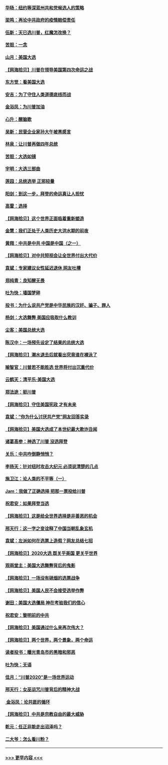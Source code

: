 #### [华旸：纽约等深蓝州共和党候选人的策略](../pages/nsc993/n12554309.md?t=11170751) 
#### [梁鸣：再论中共政府的疫情赔偿责任](../pages/nsc993/n12553012.md?t=11170751) 
#### [伍新：天已选川普，红魔怎改换？](../pages/nsc993/n12552970.md?t=11170751) 
#### [苦胆：一念](../pages/nsc993/n12552957.md?t=11170751) 
#### [山月：美国大选](../pages/nsc993/n12552446.md?t=11170751) 
#### [【网海拾贝】川普在领导美国第四次命运之战](../pages/nsc993/n12551973.md?t=11170751) 
#### [东方觉：看美国大选](../pages/nsc993/n12551647.md?t=11170751) 
#### [安吉：为了守住人类道德底线而战](../pages/nsc993/n12551111.md?t=11170751) 
#### [金浴凤：为川普加油](../pages/nsc993/n12551085.md?t=11170751) 
#### [心升：醒脑歌](../pages/nsc993/n12550984.md?t=11170751) 
#### [吴新：民营企业家孙大午被黑感言](../pages/nsc993/n12550656.md?t=11170751) 
#### [林泉：让川普再做四年总统](../pages/nsc993/n12550640.md?t=11170751) 
#### [苦胆：大选如镜](../pages/nsc993/n12550630.md?t=11170751) 
#### [宇明：大选三部曲](../pages/nsc993/n12550603.md?t=11170751) 
#### [莲园：总统选举 正邪较量](../pages/nsc993/n12550594.md?t=11170751) 
#### [阳剑：到这一步，拜登的命运真让人担忧](../pages/nsc993/n12549093.md?t=11170751) 
#### [高雷：选择](../pages/nsc993/n12549087.md?t=11170751) 
#### [【网海拾贝】这个世界正面临着重新塑造](../pages/nsc993/n12548326.md?t=11170751) 
#### [金慧：我们正处于人类历史大洪水期的前夜](../pages/nsc993/n12547914.md?t=11170751) 
#### [黄翔：中共是中共 中国是中国（之一）](../pages/nsc993/n12547576.md?t=11170751) 
#### [【网海拾贝】对中共短视会让全世界付出大代价](../pages/nsc993/n12546043.md?t=11170751) 
#### [袁斌：专家建议女性延迟退休 网友吐槽](../pages/nsc993/n12545424.md?t=11170751) 
#### [郑纯青：良知醒无畏](../pages/nsc993/n12545394.md?t=11170751) 
#### [吐为快：墙国梦碎](../pages/nsc993/n12545309.md?t=11170751) 
#### [投书：为什么说共产党是中华民族的汉奸、骗子、罪人](../pages/nsc993/n12545089.md?t=11170751) 
#### [杨剑：大选舞弊 美国应吸取什么教训](../pages/nsc993/n12543937.md?t=11170751) 
#### [尘客：美国总统大选](../pages/nsc993/n12543828.md?t=11170751) 
#### [陈汉中：一场预先设定了结果的总统大选](../pages/nsc993/n12543564.md?t=11170751) 
#### [【网海拾贝】潮水退去后就看出究竟谁在裸泳了](../pages/nsc993/n12543321.md?t=11170751) 
#### [喻智官：川普若不能胜选 世界将付出沉重代价](../pages/nsc993/n12541352.md?t=11170751) 
#### [云鹤天：清平乐‧美国大选](../pages/nsc993/n12540916.md?t=11170751) 
#### [郑法途：挺川普](../pages/nsc993/n12540898.md?t=11170751) 
#### [【网海拾贝】守住美国宪政 才有未来](../pages/nsc993/n12540423.md?t=11170751) 
#### [袁斌：“你为什么讨厌共产党”网友回答实录](../pages/nsc993/n12540208.md?t=11170751) 
#### [【网海拾贝】美国大选成了本世纪最大欺诈丑闻](../pages/nsc993/n12538029.md?t=11170751) 
#### [诸葛高参：神选了川普 没选拜登](../pages/nsc993/n12537664.md?t=11170751) 
#### [关乐：中共咋倒静悄悄？](../pages/nsc993/n12537615.md?t=11170751) 
#### [李扬天：针对纽时攻击大纪元 必须说清楚的几点](../pages/nsc993/n12536001.md?t=11170751) 
#### [施卫江：论人类的不平等（一）](../pages/nsc993/n12535700.md?t=11170751) 
#### [Jam：我做了正确选择 把那一票投给川普](../pages/nsc993/n12535743.md?t=11170751) 
#### [祝君安：如果拜登当选](../pages/nsc993/n12535726.md?t=11170751) 
#### [【网海拾贝】这是给全世界选择是非善恶的机会](../pages/nsc993/n12535061.md?t=11170751) 
#### [邢天行：这一字之变诠释了中国当朝乱象玄机](../pages/nsc993/n12533446.md?t=11170751) 
#### [袁斌：左派如何在选票上造假？网友总结七招](../pages/nsc993/n12533180.md?t=11170751) 
#### [【网海拾贝】2020大选 既关乎美国 更关乎世界](../pages/nsc993/n12533161.md?t=11170751) 
#### [观雨堂主：美国大选舞弊背后的鬼影](../pages/nsc993/n12533153.md?t=11170751) 
#### [【网海拾贝】一场没有硝烟的选票战争](../pages/nsc993/n12531883.md?t=11170751) 
#### [【网海拾贝】美国人民不会接受选举作弊](../pages/nsc993/n12528850.md?t=11170751) 
#### [谢田：美国大选僵局 神在考验我们的信心](../pages/nsc993/n12527932.md?t=11170751) 
#### [祝君安：黎明前的中共](../pages/nsc993/n12524071.md?t=11170751) 
#### [【网海拾贝】美国通过什么来再次伟大？](../pages/nsc993/n12523844.md?t=11170751) 
#### [【网海拾贝】两个世界，两个景象，两个命运](../pages/nsc993/n12521419.md?t=11170751) 
#### [读者投书：曝光青岛市的黑暗和邪恶](../pages/nsc993/n12520988.md?t=11170751) 
#### [吐为快：无语](../pages/nsc993/n12518588.md?t=11170751) 
#### [佳月：“川普2020”是一场世界运动](../pages/nsc993/n12518581.md?t=11170751) 
#### [邢天行：女巫诅咒川普背后的精神大战](../pages/nsc993/n12517257.md?t=11170751) 
#### [ 金浴凤：论共匪的循环](../pages/nsc993/n12517133.md?t=11170751) 
#### [【网海拾贝】中共是宗教自由的最大威胁](../pages/nsc993/n12516879.md?t=11170751) 
#### [乾元：任正非能走出沼泽吗？](../pages/nsc993/n12515831.md?t=11170751) 
#### [二大爷：怎么看川粉？](../pages/nsc993/n12515820.md?t=11170751) 

----
#### [ >>> 更早内容 <<< ](../indexes/nsc993-earlier.md)
